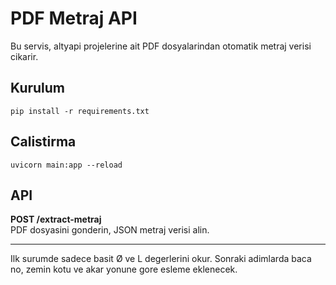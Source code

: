 # PDF Metraj API

Bu servis, altyapi projelerine ait PDF dosyalarindan otomatik metraj verisi cikarir.

## Kurulum
```
pip install -r requirements.txt
```

## Calistirma
```
uvicorn main:app --reload
```

## API
**POST /extract-metraj**  
PDF dosyasini gonderin, JSON metraj verisi alin.

---

Ilk surumde sadece basit Ø ve L degerlerini okur. Sonraki adimlarda baca no, zemin kotu ve akar yonune gore esleme eklenecek.
